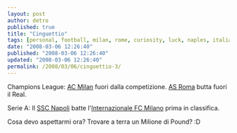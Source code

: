 ```yaml
---
layout: post
author: detro
published: true
title: "Cinguettio"
tags: [personal, football, milan, rome, curiosity, luck, naples, italian]
date: "2008-03-06 12:26:40"
published: "2008-03-06 12:26:40"
updated: "2008-03-06 12:26:40"
permalink: /2008/03/06/cinguettio-3/
---
```


Champions League:
<a href="http://it.wikipedia.org/wiki/AC_Milan">AC Milan</a> fuori dalla competizione.
<a href="http://it.wikipedia.org/wiki/AS_Roma">AS Roma</a> butta fuori il Real.

Serie A:
Il <a href="http://it.wikipedia.org/wiki/Ssc_napoli">SSC Napoli</a> batte l'<a href="http://it.wikipedia.org/wiki/Internazionale_Football_Club">Internazionale FC Milano</a> prima in classifica.

Cosa devo aspettarmi ora? Trovare a terra un Milione di Pound? :D
